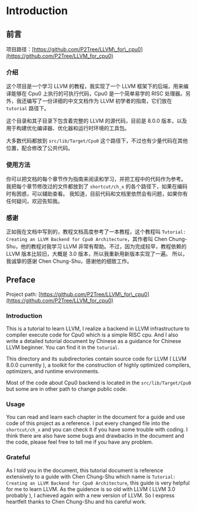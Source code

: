 # Introduction

## 前言

项目路径：[https://github.com/P2Tree/LLVM\_for\_cpu0](https://github.com/P2Tree/LLVM_for_cpu0)

### 介绍

这个项目是一个学习 LLVM 的教程，我实现了一个 LLVM 框架下的后端，用来编译能够在 Cpu0 上执行的可执行代码，Cpu0 是一个简单易学的 RISC 处理器。另外，我还编写了一份详细的中文文档作为 LLVM 初学者的指南，它们放在 `tutorial` 路径下。

这个目录和其子目录下包含着完整的 LLVM 的源代码，目前是 8.0.0 版本，以及用于构建优化编译器、优化器和运行时环境的工具包。

大多数代码都放到 `src/lib/Target/Cpu0` 这个路径下，不过也有少量代码在其他位置，配合修改了公共代码。

### 使用方法

你可以把文档的每个章节作为指南来阅读和学习，并把工程中的代码作为参考。 我把每个章节修改过的文件都放到了 `shortcut/ch_x` 的各个路径下，如果在编码时有困惑，可以辅助查看。 我知道，目前代码和文档里依然会有问题，如果你有任何疑问，欢迎告知我。

### 感谢

正如我在文档中写到的，教程文档高度参考了一本教程，这个教程叫 `Tutorial: Creating an LLVM Backend for Cpu0 Architecture`，其作者叫 Chen Chung-Shu，他的教程对我学习 LLVM 非常有帮助。不过，因为完成较早，教程依赖的 LLVM 版本比较旧，大概是 3.0 版本，所以我重新用新版本实现了一遍。 所以，我诚挚的感谢 Chen Chung-Shu，感谢他的细致工作。

## Preface

Project path: [https://github.com/P2Tree/LLVM\_for\_cpu0](https://github.com/P2Tree/LLVM_for_cpu0)

### Introduction

This is a tutorial to learn LLVM, I realize a backend in LLVM infrastructure to compiler execute code for Cpu0 which is a simple RISC cpu. And I also write a detailed tutorial document by Chinese as a guidance for Chinese LLVM beginner. You can find it in the `toturial`.

This directory and its subdirectories contain source code for LLVM \( LLVM 8.0.0 currently \), a toolkit for the construction of highly optimized compilers, optimizers, and runtime environments.

Most of the code about Cpu0 backend is located in the `src/lib/Target/Cpu0` but some are in other path to change public code.

### Usage

You can read and learn each chapter in the document for a guide and use code of this project as a reference. I put every changed file into the `shortcut/ch_x` and you can check it if you have some trouble with coding. I think there are also have some bugs and drawbacks in the document and the code, please feel free to tell me if you have any problem.

### Grateful

As I told you in the document, this tutorial document is reference extensively to a guide with Chen Chung-Shu which name is `Tutorial: Creating an LLVM Backend for Cpu0 Architecture`, this guide is very helpful for me to learn LLVM. As the guidence is so old with LLVM \( LLVM 3.0 probably \), I achieved again with a new version of LLVM. So I express heartfelt thanks to Chen Chung-Shu and his careful work.

